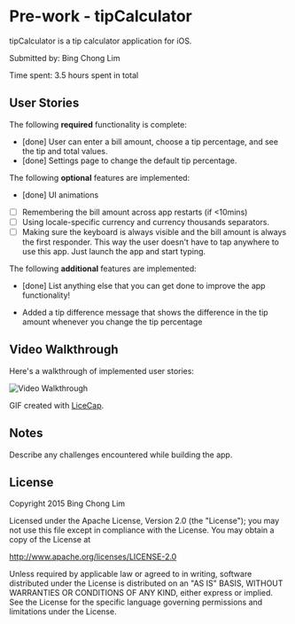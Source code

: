 # Pre-work - tipCalculator

tipCalculator is a tip calculator application for iOS.

Submitted by: Bing Chong Lim

Time spent: 3.5 hours spent in total

## User Stories

The following **required** functionality is complete:

* [done] User can enter a bill amount, choose a tip percentage, and see the tip and total values.
* [done] Settings page to change the default tip percentage.

The following **optional** features are implemented:
* [done] UI animations
* [ ] Remembering the bill amount across app restarts (if <10mins)
* [ ] Using locale-specific currency and currency thousands separators.
* [ ] Making sure the keyboard is always visible and the bill amount is always the first responder. This way the user doesn't have to tap anywhere to use this app. Just launch the app and start typing.

The following **additional** features are implemented:

* [done] List anything else that you can get done to improve the app functionality!
- Added a tip difference message that shows the difference in the tip amount whenever you change the tip percentage

## Video Walkthrough 

Here's a walkthrough of implemented user stories:

<img src='http://i.imgur.com/link/to/your/gif/file.gif' title='Video Walkthrough' width='' alt='Video Walkthrough' />

GIF created with [LiceCap](http://www.cockos.com/licecap/).

## Notes

Describe any challenges encountered while building the app.

## License

Copyright 2015 Bing Chong Lim

Licensed under the Apache License, Version 2.0 (the "License");
you may not use this file except in compliance with the License.
You may obtain a copy of the License at

http://www.apache.org/licenses/LICENSE-2.0

Unless required by applicable law or agreed to in writing, software
distributed under the License is distributed on an "AS IS" BASIS,
WITHOUT WARRANTIES OR CONDITIONS OF ANY KIND, either express or implied.
See the License for the specific language governing permissions and
limitations under the License.
